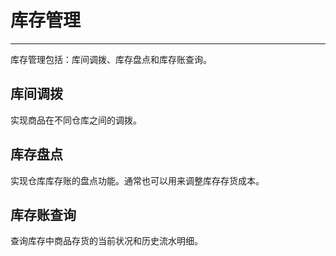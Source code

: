 # 库存管理

---

库存管理包括：库间调拨、库存盘点和库存账查询。

## 库间调拨

实现商品在不同仓库之间的调拨。

## 库存盘点

实现仓库库存账的盘点功能。通常也可以用来调整库存存货成本。

## 库存账查询

查询库存中商品存货的当前状况和历史流水明细。